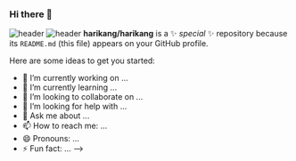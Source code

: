 ### Hi there 👋

![header](https://capsule-render.vercel.app/api?type=Waving)
![header](https://capsule-render.vercel.app/api?text=Hello%imhari!)
**harikang/harikang** is a ✨ _special_ ✨ repository because its `README.md` (this file) appears on your GitHub profile.

Here are some ideas to get you started:

- 🔭 I’m currently working on ...
- 🌱 I’m currently learning ...
- 👯 I’m looking to collaborate on ...
- 🤔 I’m looking for help with ...
- 💬 Ask me about ...
- 📫 How to reach me: ...
- 😄 Pronouns: ...
- ⚡ Fun fact: ...
-->
